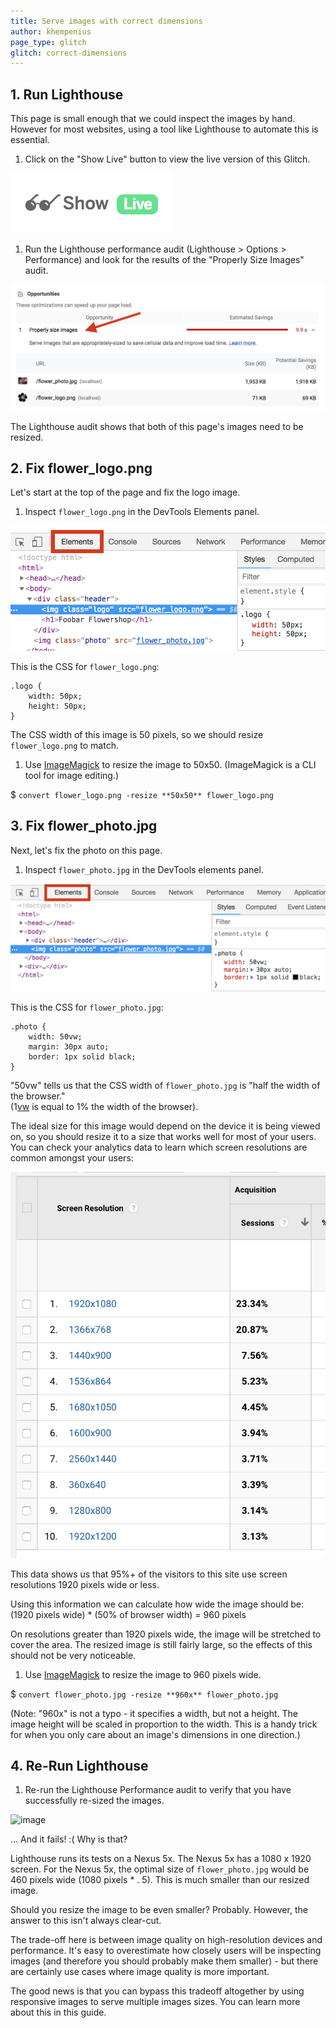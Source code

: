 ```yaml
---
title: Serve images with correct dimensions
author: khempenius
page_type: glitch
glitch: correct-dimensions
---
```


## 1. Run Lighthouse

This page is small enough that we could inspect the images by hand. However for
most websites, using a tool like Lighthouse to automate this is essential.

1. Click on the "Show Live" button to view the live version of this Glitch.

![image](./show-live.png)

1. Run the Lighthouse performance audit (Lighthouse > Options > Performance) and
look for the results of the "Properly Size Images" audit.

![image](./notfixed-properly-size-images.png)

The Lighthouse audit shows that both of this page's images need to be resized.

## 2. Fix flower_logo.png

Let's start at the top of the page and fix the logo image.

1. Inspect `flower_logo.png` in the DevTools Elements panel.

![image](./elements-panel-logo.png)

This is the CSS for `flower_logo.png`:

    .logo {
        width: 50px;
        height: 50px;
    }

The CSS width of this image is 50 pixels, so we should resize `flower_logo.png`
to match.

1. Use [ImageMagick](https://www.imagemagick.org) to resize the image to 50x50.
(ImageMagick is a CLI tool for image editing.)

$ `convert flower_logo.png -resize **50x50** flower_logo.png`

## 3. Fix flower_photo.jpg

Next, let's fix the photo on this page.

1. Inspect `flower_photo.jpg` in the DevTools elements panel.

![image](./elements-panel-photo.png)

This is the CSS for `flower_photo.jpg`:

    .photo {
        width: 50vw;
        margin: 30px auto;
        border: 1px solid black;
    }

"50vw" tells us that the CSS width of `flower_photo.jpg` is "half the width of
the browser."  
(1[vw](https://developer.mozilla.org/en-US/docs/Learn/CSS/Introduction_to_CSS/Values_and_units)
is equal to 1% the width of the browser).

The ideal size for this image would depend on the device it is being viewed on,
so you should resize it to a size that works well for most of your users. You
can check your analytics data to learn which screen resolutions are common
amongst your users:

![image](./screen-resolution.png)

This data shows us that 95%+ of the visitors to this site use screen resolutions
1920 pixels wide or less.

Using this information we can calculate how wide the image should be:  
(1920 pixels wide) * (50% of browser width) = 960 pixels

On resolutions greater than 1920 pixels wide, the image will be stretched to
cover the area. The resized image is still fairly large, so the effects of this
should not be very noticeable.

1. Use [ImageMagick](https://www.imagemagick.org) to resize the image to 960
pixels wide.

$ `convert flower_photo.jpg -resize **960x** flower_photo.jpg`

(Note: "960x" is not a typo - it specifies a width, but not a height. The image
height will be scaled in proportion to the width. This is a handy trick for when
you only care about an image's dimensions in one direction.)

## 4. Re-Run Lighthouse

1. Re-run the Lighthouse Performance audit to verify that you have successfully
re-sized the images.

![image](./fixed-properly-sized-images.png)

… And it fails! :( Why is that?

Lighthouse runs its tests on a Nexus 5x. The Nexus 5x has a 1080 x 1920 screen.
For the Nexus 5x, the optimal size of `flower_photo.jpg` would be 460 pixels
wide (1080 pixels * . 5). This is much smaller than our resized image.

Should you resize the image to be even smaller? Probably. However, the answer to
this isn't always clear-cut. 

The trade-off here is between image quality on high-resolution devices and
performance. It's easy to overestimate how closely users will be inspecting
images (and therefore you should probably make them smaller) - but there are
certainly use cases where image quality is more important.

The good news is that you can bypass this tradeoff altogether by using
responsive images to serve multiple images sizes. You can learn more about this
in this guide.